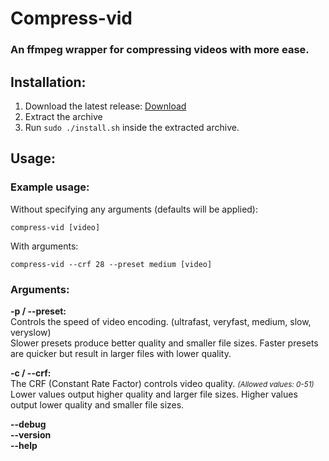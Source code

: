 # Compress-vid
### An ffmpeg wrapper for compressing videos with more ease.

## Installation:
1. Download the latest release: [Download](https://github.com/JustSypth/compress-vid/releases/latest/download/compress-vid.tar)
2. Extract the archive
3. Run `sudo ./install.sh` inside the extracted archive.

## Usage:
### Example usage:
Without specifying any arguments (defaults will be applied):
```
compress-vid [video]
```
With arguments:
```
compress-vid --crf 28 --preset medium [video]
```


### Arguments:

**-p / --preset:**  
    Controls the speed of video encoding. (ultrafast, veryfast, medium, slow, veryslow)  
    Slower presets produce better quality and smaller file sizes. Faster presets are quicker but result in larger files with lower quality.

**-c / --crf:**  
    The CRF (Constant Rate Factor) controls video quality. <small>*(Allowed values: 0-51)*</small>  
    Lower values output higher quality and larger file sizes. Higher values output lower quality and smaller file sizes.


**--debug**  
**--version**  
**--help**
